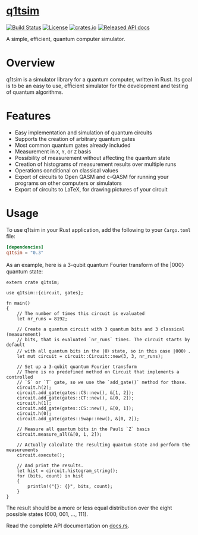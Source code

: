 # [q1tsim](https://github.com/Q1tBV/q1tsim/)

[![Build Status](https://travis-ci.org/Q1tBV/q1tsim.svg?branch=master)](https://travis-ci.org/Q1tBV/q1tsim)
[![License](https://img.shields.io/badge/License-Apache%202.0-blue.svg)](https://opensource.org/licenses/Apache-2.0)
[![crates.io](http://meritbadge.herokuapp.com/q1tsim)](https://crates.io/crates/q1tsim)
[![Released API docs](https://docs.rs/q1tsim/badge.svg)](https://docs.rs/q1tsim)

A simple, efficient, quantum computer simulator.

Overview
========

q1tsim is a simulator library for a quantum computer, written in Rust. Its goal
is to be an easy to use, efficient simulator for the development and testing of
quantum algorithms.

Features
========
* Easy implementation and simulation of quantum circuits
* Supports the creation of arbitrary quantum gates
* Most common quantum gates already included
* Measurement in `X`, `Y`, or `Z` basis
* Possibility of measurement without affecting the quantum state
* Creation of histograms of measurement results over multiple runs
* Operations conditional on classical values
* Export of circuits to Open QASM and c-QASM for running your programs on other computers or simulators
* Export of circuits to LaTeX, for drawing pictures of your circuit

Usage
=====
To use q1tsim in your Rust application, add the following to your `Cargo.toml` file:

```toml
[dependencies]
q1tsim = "0.3"
```

As an example, here is a 3-qubit quantum Fourier transform of the |000〉quantum
state:
```
extern crate q1tsim;

use q1tsim::{circuit, gates};

fn main()
{
    // The number of times this circuit is evaluated
    let nr_runs = 8192;

    // Create a quantum circuit with 3 quantum bits and 3 classical (measurement)
    // bits, that is evaluated `nr_runs` times. The circuit starts by default
    // with all quantum bits in the |0〉state, so in this case |000〉.
    let mut circuit = circuit::Circuit::new(3, 3, nr_runs);

    // Set up a 3-qubit quantum Fourier transform
    // There is no predefined method on Circuit that implements a controlled
    // `S` or `T` gate, so we use the `add_gate()` method for those.
    circuit.h(2);
    circuit.add_gate(gates::CS::new(), &[1, 2]);
    circuit.add_gate(gates::CT::new(), &[0, 2]);
    circuit.h(1);
    circuit.add_gate(gates::CS::new(), &[0, 1]);
    circuit.h(0);
    circuit.add_gate(gates::Swap::new(), &[0, 2]);

    // Measure all quantum bits in the Pauli `Z` basis
    circuit.measure_all(&[0, 1, 2]);

    // Actually calculate the resulting quantum state and perform the measurements
    circuit.execute();

    // And print the results.
    let hist = circuit.histogram_string();
    for (bits, count) in hist
    {
        println!("{}: {}", bits, count);
    }
}
```
The result should be a more or less equal distribution over the eight possible
states (000, 001, ..., 111).

Read the complete API documentation on [docs.rs](https://docs.rs/q1tsim).
